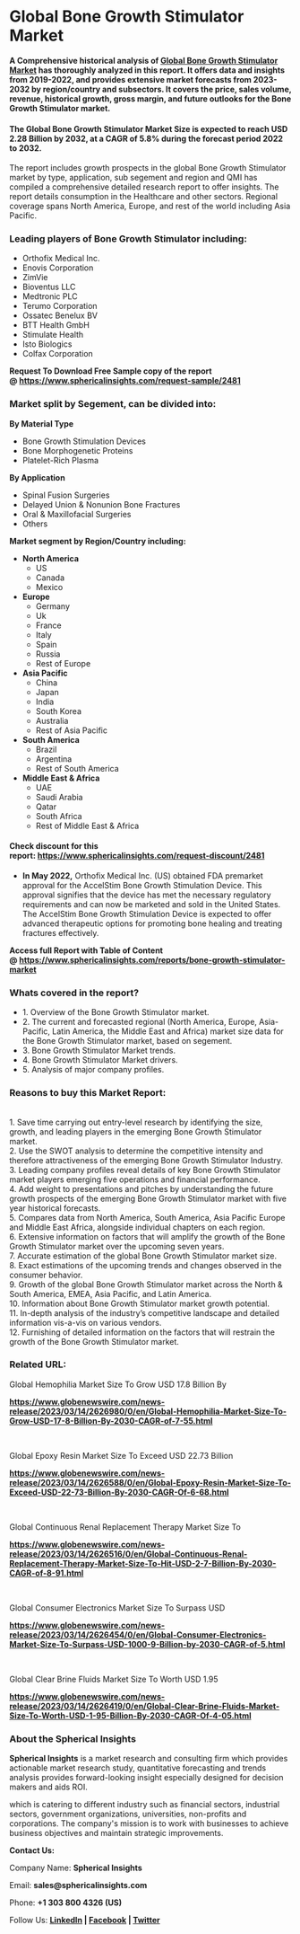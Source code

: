 <h1 class="news-post-title">Global Bone Growth Stimulator Market&nbsp;</h1>
<p><strong>A Comprehensive historical analysis of&nbsp;<a href="https://www.sphericalinsights.com/reports/bone-growth-stimulator-market" target="_blank" rel="noopener">Global Bone Growth Stimulator Market</a>&nbsp;has thoroughly analyzed in this report. It offers data and insights from 2019-2022, and provides extensive market forecasts from 2023-2032 by region/country and subsectors. It covers the price, sales volume, revenue, historical growth, gross margin, and future outlooks for the Bone Growth Stimulator market.</strong></p>
<h4><strong>The Global Bone Growth Stimulator Market Size is expected to reach USD 2.28 Billion by 2032, at a CAGR of 5.8% during the forecast period 2022 to 2032.</strong></h4>
<p>The report includes growth prospects in the global Bone Growth Stimulator market by type, application, sub segement and region and QMI has compiled a comprehensive detailed research report to offer insights. The report details consumption in the Healthcare and other sectors. Regional coverage spans North America, Europe, and rest of the world including Asia Pacific.</p>
<h3><strong>Leading players of Bone Growth Stimulator including:</strong></h3>
<ul>
<li>Orthofix Medical Inc.</li>
<li>Enovis Corporation</li>
<li>ZimVie</li>
<li>Bioventus LLC</li>
<li>Medtronic PLC</li>
<li>Terumo Corporation</li>
<li>Ossatec Benelux BV</li>
<li>BTT Health GmbH</li>
<li>Stimulate Health</li>
<li>Isto Biologics</li>
<li>Colfax Corporation</li>
</ul>
<p><strong>Request To Download Free Sample copy of the report @&nbsp;<a href="https://www.sphericalinsights.com/request-sample/2481">https://www.sphericalinsights.com/request-sample/2481</a></strong></p>
<h3><strong>Market split by Segement, can be divided into:</strong></h3>
<p><strong>By Material Type</strong></p>
<ul>
<li>Bone Growth Stimulation Devices</li>
<li>Bone Morphogenetic Proteins</li>
<li>Platelet-Rich Plasma</li>
</ul>
<p><strong>By Application</strong></p>
<ul>
<li>Spinal Fusion Surgeries</li>
<li>Delayed Union &amp; Nonunion Bone Fractures</li>
<li>Oral &amp; Maxillofacial Surgeries</li>
<li>Others</li>
</ul>
<p><strong>Market segment by Region/Country including:</strong></p>
<ul>
<li><strong>North America</strong>
<ul>
<li>US</li>
<li>Canada</li>
<li>Mexico</li>
</ul>
</li>
<li><strong>Europe</strong>
<ul>
<li>Germany</li>
<li>Uk</li>
<li>France</li>
<li>Italy</li>
<li>Spain</li>
<li>Russia</li>
<li>Rest of Europe</li>
</ul>
</li>
<li><strong>Asia Pacific</strong>
<ul>
<li>China</li>
<li>Japan</li>
<li>India</li>
<li>South Korea</li>
<li>Australia</li>
<li>Rest of Asia Pacific</li>
</ul>
</li>
<li><strong>South America</strong>
<ul>
<li>Brazil</li>
<li>Argentina</li>
<li>Rest of South America</li>
</ul>
</li>
<li><strong>Middle East &amp; Africa</strong>
<ul>
<li>UAE</li>
<li>Saudi Arabia</li>
<li>Qatar</li>
<li>South Africa</li>
<li>Rest of Middle East &amp; Africa</li>
</ul>
</li>
</ul>
<h4>Check discount for this report:&nbsp;<a href="https://www.sphericalinsights.com/request-discount/2481">https://www.sphericalinsights.com/request-discount/2481</a></h4>
<ul>
<li><strong>In May 2022,</strong>&nbsp;Orthofix Medical Inc. (US) obtained FDA premarket approval for the AccelStim Bone Growth Stimulation Device. This approval signifies that the device has met the necessary regulatory requirements and can now be marketed and sold in the United States. The AccelStim Bone Growth Stimulation Device is expected to offer advanced therapeutic options for promoting bone healing and treating fractures effectively.</li>
</ul>
<p><strong>Access full Report with Table of Content @&nbsp;<a href="https://www.sphericalinsights.com/reports/bone-growth-stimulator-market">https://www.sphericalinsights.com/reports/bone-growth-stimulator-market</a>&nbsp;</strong></p>
<h3><strong>Whats covered in the report?</strong></h3>
<ul>
<li>1. Overview of the Bone Growth Stimulator market.</li>
<li>2. The current and forecasted regional (North America, Europe, Asia-Pacific, Latin America, the Middle East and Africa) market size data for the Bone Growth Stimulator market, based on segement.</li>
<li>3. Bone Growth Stimulator Market trends.</li>
<li>4. Bone Growth Stimulator Market drivers.</li>
<li>5. Analysis of major company profiles.</li>
</ul>
<h3><strong>Reasons to buy this Market Report:</strong></h3>
<p><br />1. Save time carrying out entry-level research by identifying the size, growth, and leading players in the emerging Bone Growth Stimulator market.<br />2. Use the SWOT analysis to determine the competitive intensity and therefore attractiveness of the emerging Bone Growth Stimulator Industry.<br />3. Leading company profiles reveal details of key Bone Growth Stimulator market players emerging five operations and financial performance.<br />4. Add weight to presentations and pitches by understanding the future growth prospects of the emerging Bone Growth Stimulator market with five year historical forecasts.<br />5. Compares data from North America, South America, Asia Pacific Europe and Middle East Africa, alongside individual chapters on each region.<br />6. Extensive information on factors that will amplify the growth of the Bone Growth Stimulator market over the upcoming seven years.<br />7. Accurate estimation of the global Bone Growth Stimulator market size.<br />8. Exact estimations of the upcoming trends and changes observed in the consumer behavior.<br />9. Growth of the global Bone Growth Stimulator market across the North &amp; South America, EMEA, Asia Pacific, and Latin America.<br />10. Information about Bone Growth Stimulator market growth potential.<br />11. In-depth analysis of the industry&rsquo;s competitive landscape and detailed information vis-a-vis on various vendors.<br />12. Furnishing of detailed information on the factors that will restrain the growth of the Bone Growth Stimulator market.</p>
<h3><strong>Related URL:</strong></h3>
<p>Global Hemophilia Market Size To Grow USD 17.8 Billion By</p>
<p><strong><a href="https://www.globenewswire.com/news-release/2023/03/14/2626980/0/en/Global-Hemophilia-Market-Size-To-Grow-USD-17-8-Billion-By-2030-CAGR-of-7-55.html">https://www.globenewswire.com/news-release/2023/03/14/2626980/0/en/Global-Hemophilia-Market-Size-To-Grow-USD-17-8-Billion-By-2030-CAGR-of-7-55.html</a>&nbsp;</strong></p>
<p>&nbsp;</p>
<p>Global Epoxy Resin Market Size To Exceed USD 22.73 Billion</p>
<p><strong><a href="https://www.globenewswire.com/news-release/2023/03/14/2626588/0/en/Global-Epoxy-Resin-Market-Size-To-Exceed-USD-22-73-Billion-By-2030-CAGR-Of-6-68.html">https://www.globenewswire.com/news-release/2023/03/14/2626588/0/en/Global-Epoxy-Resin-Market-Size-To-Exceed-USD-22-73-Billion-By-2030-CAGR-Of-6-68.html</a>&nbsp;</strong></p>
<p>&nbsp;</p>
<p>Global Continuous Renal Replacement Therapy Market Size To</p>
<p><strong><a href="https://www.globenewswire.com/news-release/2023/03/14/2626516/0/en/Global-Continuous-Renal-Replacement-Therapy-Market-Size-To-Hit-USD-2-7-Billion-By-2030-CAGR-of-8-91.html">https://www.globenewswire.com/news-release/2023/03/14/2626516/0/en/Global-Continuous-Renal-Replacement-Therapy-Market-Size-To-Hit-USD-2-7-Billion-By-2030-CAGR-of-8-91.html</a>&nbsp;</strong></p>
<p>&nbsp;</p>
<p>Global Consumer Electronics Market Size To Surpass USD</p>
<p><strong><a href="https://www.globenewswire.com/news-release/2023/03/14/2626454/0/en/Global-Consumer-Electronics-Market-Size-To-Surpass-USD-1000-9-Billion-by-2030-CAGR-of-5.html">https://www.globenewswire.com/news-release/2023/03/14/2626454/0/en/Global-Consumer-Electronics-Market-Size-To-Surpass-USD-1000-9-Billion-by-2030-CAGR-of-5.html</a>&nbsp;</strong></p>
<p>&nbsp;</p>
<p>Global Clear Brine Fluids Market Size To Worth USD 1.95</p>
<p><strong><a href="https://www.globenewswire.com/news-release/2023/03/14/2626419/0/en/Global-Clear-Brine-Fluids-Market-Size-To-Worth-USD-1-95-Billion-By-2030-CAGR-Of-4-05.html">https://www.globenewswire.com/news-release/2023/03/14/2626419/0/en/Global-Clear-Brine-Fluids-Market-Size-To-Worth-USD-1-95-Billion-By-2030-CAGR-Of-4-05.html</a>&nbsp;</strong></p>
<h3><strong>About the Spherical Insights</strong></h3>
<p><strong>Spherical Insights</strong>&nbsp;is a market research and consulting firm which provides actionable market research study, quantitative forecasting and trends analysis provides forward-looking insight especially designed for decision makers and aids ROI.</p>
<p>which is catering to different industry such as financial sectors, industrial sectors, government organizations, universities, non-profits and corporations. The company's mission is to work with businesses to achieve business objectives and maintain strategic improvements.</p>
<p><strong>Contact Us:</strong></p>
<p>Company Name:&nbsp;<strong>Spherical Insights</strong></p>
<p>Email:&nbsp;<strong>sales@sphericalinsights.com</strong></p>
<p>Phone:&nbsp;<strong>+1 303 800 4326 (US)</strong></p>
<p>Follow Us:&nbsp;<strong><a href="https://www.linkedin.com/company/spherical-insight/"><u>LinkedIn</u></a>&nbsp;|&nbsp;<a href="https://www.facebook.com/sphericalinsights22"><u>Facebook</u></a>&nbsp;|&nbsp;<a href="https://twitter.com/SInsights_US"><u>Twitter</u></a></strong></p>

